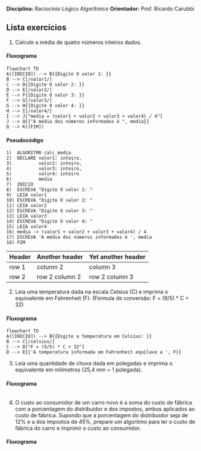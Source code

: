 **Disciplina:** Raciocínio Lógico Algorítmico
**Orientador:** Prof. Ricardo Carubbi
## Lista exercícios
1) Calcule a média de quatro números inteiros dados. 
#### Fluxograma
```mermaid
flowchart TD
A([INICIO]) --> B{{Digite O valor 1: }}
B --> C[/valor1/]
C --> D{{Digite O valor 2: }}
D --> E[/valor2/]
E --> F{{Digite O valor 3: }}
F --> G[/valor3/]
G --> H{{Digite O valor 4: }}
H --> I[/valor4/]
I --> J["media = (valor1 + valor2 + valor3 + valor4) / 4"]
J --> Q{{"A média dos números informados é ", media}}
Q --> K([FIM])
```
#### Pseudocódigo
```
1)	ALGORITMO calc_media
2)	DECLARE valor1: inteiro,
3)			valor2: inteiro,
4)			valor3: inteiro,
5)			valor4: inteiro
6)			media
7)	INICIO
8)	ESCREVA "Digite O valor 1: "
9)	LEIA valor1
10)	ESCREVA "Digite O valor 2: "
11)	LEIA valor2
12)	ESCREVA "Digite O valor 3: "
13)	LEIA valor3
14)	ESCREVA "Digite O valor 4: "
15)	LEIA valor4
16)	media -> (valor1 + valor2 + valor3 + valor4) / 4
17)	ESCREVA 'A média dos números informados é ', media
18)	FIM
```
| Header | Another header | Yet another header |
|--- |--- |--- |
| row 1 | column 2 | column 3 |
| row 2 | row 2 column 2 | row 2 column 3 |

2) Leia uma temperatura dada na escala Celsius (C) e imprima o equivalente em Fahrenheit (F). (Fórmula de conversão: F = (9/5) * C + 32) 
#### Fluxograma
```mermaid
flowchart TD
A([INICIO]) --> B{{Digite a temperatura em Celsius: }}
B --> C[/celsius/]
C --> D["F = (9/5) * C + 32"]
D --> E{{'A temperatura informada em Fahrenheit equilave a ', F}}
```
3) Leia uma quantidade de chuva dada em polegadas e imprima o equivalente em milímetros (25,4 mm = 1 polegada). 
#### Fluxograma
```mermaid

```
4) O custo ao consumidor de um carro novo é a soma do custo de fábrica com a porcentagem do distribuidor e dos impostos, ambos aplicados ao custo de fábrica. Supondo que a porcentagem do distribuidor seja de 12% e a dos impostos de 45%, prepare um algoritmo para ler o custo de fábrica do carro e imprimir o custo ao consumidor.
#### Fluxograma
```mermaid

```
